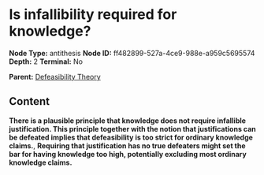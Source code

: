 # Is infallibility required for knowledge?

**Node Type:** antithesis
**Node ID:** ff482899-527a-4ce9-988e-a959c5695574
**Depth:** 2
**Terminal:** No

**Parent:** [Defeasibility Theory](defeasibility-theory.md)

## Content

**There is a plausible principle that knowledge does not require infallible justification. This principle together with the notion that justifications can be defeated implies that defeasibility is too strict for ordinary knowledge claims.**, **Requiring that justification has no true defeaters might set the bar for having knowledge too high, potentially excluding most ordinary knowledge claims.**
